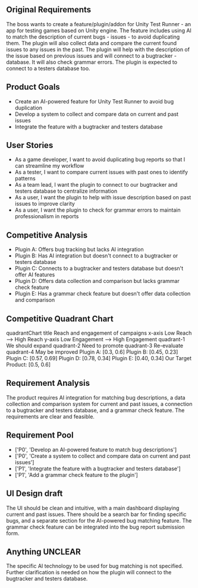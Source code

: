 ## Original Requirements

The boss wants to create a feature/plugin/addon for Unity Test Runner - an app for testing games based on Unity engine. The feature includes using AI to match the description of current bugs - issues - to avoid duplicating them. The plugin will also collect data and compare the current found issues to any issues in the past. The plugin will help with the description of the issue based on previous issues and will connect to a bugtracker - database. It will also check grammar errors. The plugin is expected to connect to a testers database too.

## Product Goals

- Create an AI-powered feature for Unity Test Runner to avoid bug duplication
- Develop a system to collect and compare data on current and past issues
- Integrate the feature with a bugtracker and testers database

## User Stories

- As a game developer, I want to avoid duplicating bug reports so that I can streamline my workflow
- As a tester, I want to compare current issues with past ones to identify patterns
- As a team lead, I want the plugin to connect to our bugtracker and testers database to centralize information
- As a user, I want the plugin to help with issue description based on past issues to improve clarity
- As a user, I want the plugin to check for grammar errors to maintain professionalism in reports

## Competitive Analysis

- Plugin A: Offers bug tracking but lacks AI integration
- Plugin B: Has AI integration but doesn't connect to a bugtracker or testers database
- Plugin C: Connects to a bugtracker and testers database but doesn't offer AI features
- Plugin D: Offers data collection and comparison but lacks grammar check feature
- Plugin E: Has a grammar check feature but doesn't offer data collection and comparison

## Competitive Quadrant Chart

quadrantChart
 title Reach and engagement of campaigns
 x-axis Low Reach --> High Reach
 y-axis Low Engagement --> High Engagement
 quadrant-1 We should expand
 quadrant-2 Need to promote
 quadrant-3 Re-evaluate
 quadrant-4 May be improved
 Plugin A: [0.3, 0.6]
 Plugin B: [0.45, 0.23]
 Plugin C: [0.57, 0.69]
 Plugin D: [0.78, 0.34]
 Plugin E: [0.40, 0.34]
 Our Target Product: [0.5, 0.6]

## Requirement Analysis

The product requires AI integration for matching bug descriptions, a data collection and comparison system for current and past issues, a connection to a bugtracker and testers database, and a grammar check feature. The requirements are clear and feasible.

## Requirement Pool

- ['P0', 'Develop an AI-powered feature to match bug descriptions']
- ['P0', 'Create a system to collect and compare data on current and past issues']
- ['P1', 'Integrate the feature with a bugtracker and testers database']
- ['P1', 'Add a grammar check feature to the plugin']

## UI Design draft

The UI should be clean and intuitive, with a main dashboard displaying current and past issues. There should be a search bar for finding specific bugs, and a separate section for the AI-powered bug matching feature. The grammar check feature can be integrated into the bug report submission form.

## Anything UNCLEAR

The specific AI technology to be used for bug matching is not specified. Further clarification is needed on how the plugin will connect to the bugtracker and testers database.

